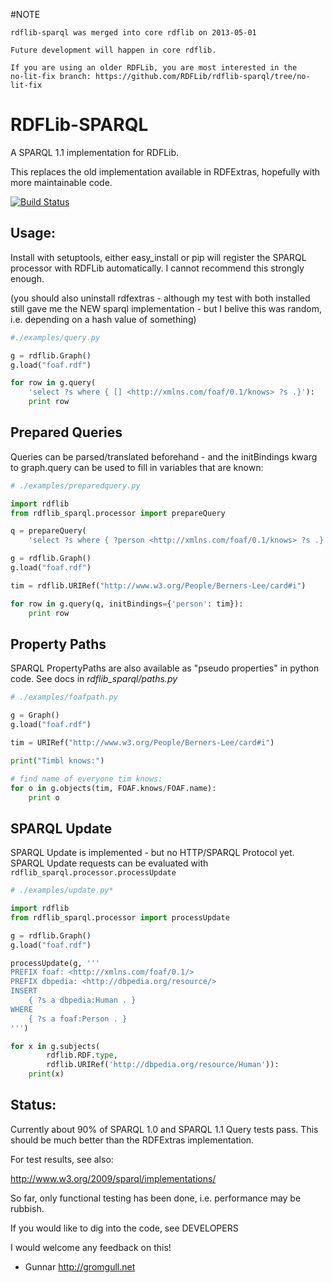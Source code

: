 #NOTE
```
rdflib-sparql was merged into core rdflib on 2013-05-01 

Future development will happen in core rdflib. 

If you are using an older RDFLib, you are most interested in the 
no-lit-fix branch: https://github.com/RDFLib/rdflib-sparql/tree/no-lit-fix
```


RDFLib-SPARQL
=============

A SPARQL 1.1 implementation for RDFLib.

This replaces the old implementation available in RDFExtras, hopefully
with more maintainable code.

[![Build Status](https://travis-ci.org/RDFLib/rdflib-sparql.png?branch=master)](https://travis-ci.org/RDFLib/rdflib-sparql)

Usage: 
------

Install with setuptools, either easy_install or pip will register the
SPARQL processor with RDFLib automatically. I cannot recommend this
strongly enough.

(you should also uninstall rdfextras - although my test with both
installed still gave me the NEW sparql implementation - but I belive
this was random, i.e. depending on a hash value of something)

```python
#./examples/query.py

g = rdflib.Graph()
g.load("foaf.rdf")

for row in g.query(
    'select ?s where { [] <http://xmlns.com/foaf/0.1/knows> ?s .}'):
    print row
```

Prepared Queries
----------------

Queries can be parsed/translated beforehand - and the initBindings
kwarg to graph.query can be used to fill in variables that are known:

```python
# ./examples/preparedquery.py

import rdflib
from rdflib_sparql.processor import prepareQuery

q = prepareQuery(
    'select ?s where { ?person <http://xmlns.com/foaf/0.1/knows> ?s .}')

g = rdflib.Graph()
g.load("foaf.rdf")

tim = rdflib.URIRef("http://www.w3.org/People/Berners-Lee/card#i")

for row in g.query(q, initBindings={'person': tim}): 
    print row

```

Property Paths
--------------

SPARQL PropertyPaths are also available as "pseudo properties" in python
code. See docs in *rdflib_sparql/paths.py*

```python
# ./examples/foafpath.py

g = Graph()
g.load("foaf.rdf")

tim = URIRef("http://www.w3.org/People/Berners-Lee/card#i")

print("Timbl knows:")

# find name of everyone tim knows:
for o in g.objects(tim, FOAF.knows/FOAF.name):
    print o
```

SPARQL Update
-------------

SPARQL Update is implemented - but no HTTP/SPARQL Protocol yet.
SPARQL Update requests can be evaluated with
`rdflib_sparql.processor.processUpdate`

```python
# ./examples/update.py*

import rdflib
from rdflib_sparql.processor import processUpdate

g = rdflib.Graph()
g.load("foaf.rdf")

processUpdate(g, '''
PREFIX foaf: <http://xmlns.com/foaf/0.1/> 
PREFIX dbpedia: <http://dbpedia.org/resource/> 
INSERT 
    { ?s a dbpedia:Human . } 
WHERE 
    { ?s a foaf:Person . }
''')

for x in g.subjects(
        rdflib.RDF.type, 
        rdflib.URIRef('http://dbpedia.org/resource/Human')): 
    print(x)

```

Status: 
-------

Currently about 90% of SPARQL 1.0 and SPARQL 1.1 Query tests pass. This
should be much better than the RDFExtras implementation. 

For test results, see also: 

http://www.w3.org/2009/sparql/implementations/

So far, only functional testing has been done, i.e. performance may be rubbish. 

If you would like to dig into the code, see DEVELOPERS

I would welcome any feedback on this!

- Gunnar 
http://gromgull.net



